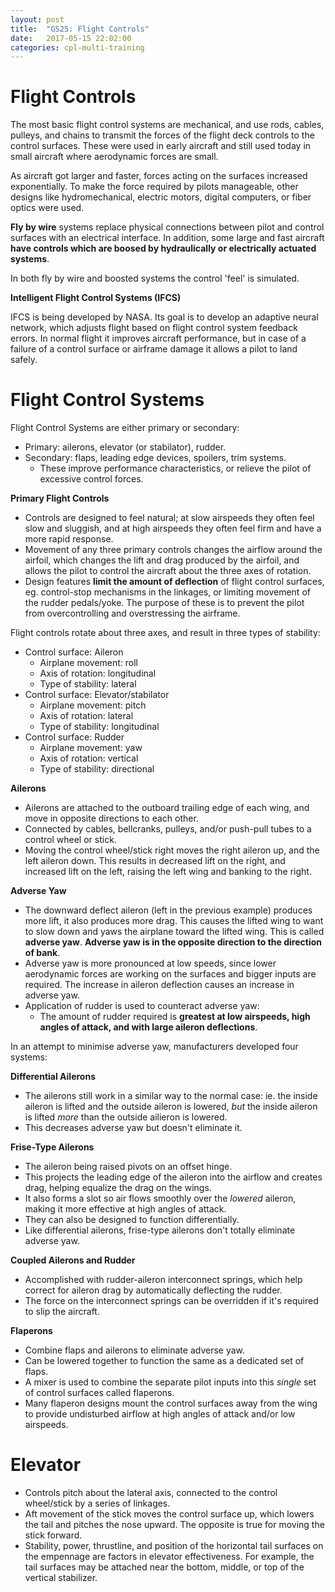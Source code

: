```yaml
---
layout: post
title:  "GS25: Flight Controls"
date:   2017-05-15 22:02:00
categories: cpl-multi-training
---
```


# Flight Controls

The most basic flight control systems are mechanical, and use rods, cables,
pulleys, and chains to transmit the forces of the flight deck controls to
the control surfaces. These were used in early aircraft and still used today
in small aircraft where aerodynamic forces are small.

As aircraft got larger and faster, forces acting on the surfaces increased
exponentially. To make the force required by pilots manageable, other designs
like hydromechanical, electric motors, digital computers, or fiber optics
were used.

**Fly by wire** systems replace physical connections between pilot and
control surfaces with an electrical interface. In addition, some large
and fast aircraft **have controls which are boosed by hydraulically or
electrically actuated systems**.

In both fly by wire and boosted systems the control 'feel' is simulated.

**Intelligent Flight Control Systems (IFCS)**

IFCS is being developed by NASA. Its goal is to develop an adaptive neural
network, which adjusts flight based on flight control system feedback errors.
In normal flight it improves aircraft performance, but in case of a failure
of a control surface or airframe damage it allows a pilot to land safely.

# Flight Control Systems

Flight Control Systems are either primary or secondary:

 * Primary: ailerons, elevator (or stabilator), rudder.
 * Secondary: flaps, leading edge devices, spoilers, trim systems.
    * These improve performance characteristics, or relieve the pilot of
      excessive control forces.

**Primary Flight Controls**

 * Controls are designed to feel natural; at slow airspeeds they often
   feel slow and sluggish, and at high airspeeds they often feel firm
   and have a more rapid response.
 * Movement of any three primary controls changes the airflow around the
   airfoil, which changes the lift and drag produced by the airfoil,
   and allows the pilot to control the aircraft about the three axes of
   rotation.
 * Design features **limit the amount of deflection** of flight control
   surfaces, eg. control-stop mechanisms in the linkages, or limiting
   movement of the rudder pedals/yoke. The purpose of these is to prevent
   the pilot from overcontrolling and overstressing the airframe.

Flight controls rotate about three axes, and result in three types of
stability:

 * Control surface: Aileron
    * Airplane movement: roll
    * Axis of rotation: longitudinal
    * Type of stability: lateral
 * Control surface: Elevator/stabilator
    * Airplane movement: pitch
    * Axis of rotation: lateral
    * Type of stability: longitudinal
 * Control surface: Rudder
    * Airplane movement: yaw
    * Axis of rotation: vertical
    * Type of stability: directional

**Ailerons**

 * Ailerons are attached to the outboard trailing edge of each wing, and
   move in opposite directions to each other.
 * Connected by cables, bellcranks, pulleys, and/or push-pull tubes to
   a control wheel or stick.
 * Moving the control wheel/stick right moves the right aileron up, and the
   left aileron down. This results in decreased lift on the right, and
   increased lift on the left, raising the left wing and banking to the
   right.

**Adverse Yaw**

 * The downward deflect aileron (left in the previous example) produces
   more lift, it also produces more drag. This causes the lifted wing to
   want to slow down and yaws the airplane toward the lifted wing. This
   is called **adverse yaw**. **Adverse yaw is in the opposite direction
   to the direction of bank**.
 * Adverse yaw is more pronounced at low speeds, since lower aerodynamic
   forces are working on the surfaces and bigger inputs are required. The
   increase in aileron deflection causes an increase in adverse yaw.
 * Application of rudder is used to counteract adverse yaw:
    * The amount of rudder required is **greatest at low airspeeds,
      high angles of attack, and with large aileron deflections**.

In an attempt to minimise adverse yaw, manufacturers developed four systems:

**Differential Ailerons**

 * The ailerons still work in a similar way to the normal case: ie. the
   inside aileron is lifted and the outside aileron is lowered, *but*
   the inside aileron is lifted *more* than the outside ailieron is lowered.
 * This decreases adverse yaw but doesn't eliminate it.

**Frise-Type Ailerons**

 * The aileron being raised pivots on an offset hinge.
 * This projects the leading edge of the aileron into the airflow and
   creates drag, helping equalize the drag on the wings.
 * It also forms a slot so air flows smoothly over the *lowered* aileron,
   making it more effective at high angles of attack.
 * They can also be designed to function differentially.
 * Like differential ailerons, frise-type ailerons don't totally
   eliminate adverse yaw.

**Coupled Ailerons and Rudder**

 * Accomplished with rudder-aileron interconnect springs, which help
   correct for aileron drag by automatically deflecting the rudder.
 * The force on the interconnect springs can be overridden if it's
   required to slip the aircraft.

**Flaperons**

 * Combine flaps and ailerons to eliminate adverse yaw.
 * Can be lowered together to function the same as a dedicated set of
   flaps.
 * A mixer is used to combine the separate pilot inputs into this *single*
   set of control surfaces called flaperons.
 * Many flaperon designs mount the control surfaces away from the wing to
   provide undisturbed airflow at high angles of attack and/or low airspeeds.

# Elevator

 * Controls pitch about the lateral axis, connected to the control
   wheel/stick by a series of linkages.
 * Aft movement of the stick moves the control surface up, which lowers
   the tail and pitches the nose upward. The opposite is true for moving
   the stick forward.
 * Stability, power, thrustline, and position of the horizontal tail
   surfaces on the empennage are factors in elevator effectiveness. For
   example, the tail surfaces may be attached near the bottom, middle,
   or top of the vertical stabilizer.
